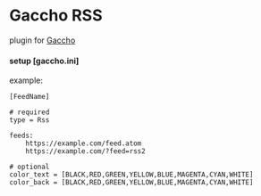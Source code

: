 # Gaccho RSS

plugin for [Gaccho](https://github.com/nobiki/gaccho)

#### setup [gaccho.ini]

example:  
```
[FeedName]

# required
type = Rss

feeds:
    https://example.com/feed.atom
    https://example.com/?feed=rss2

# optional
color_text = [BLACK,RED,GREEN,YELLOW,BLUE,MAGENTA,CYAN,WHITE]
color_back = [BLACK,RED,GREEN,YELLOW,BLUE,MAGENTA,CYAN,WHITE]
```
